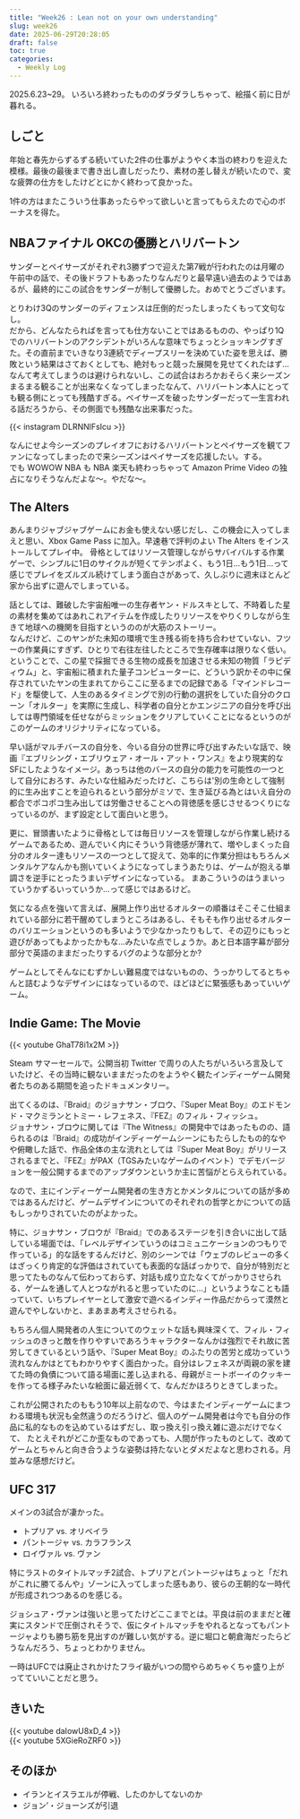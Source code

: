 ```yaml
---
title: "Week26 : Lean not on your own understanding"
slug: week26
date: 2025-06-29T20:28:05
draft: false
toc: true
categories:
  - Weekly Log
---
```

2025.6.23~29。
いろいろ終わったもののダラダラしちゃって、絵描く前に日が暮れる。

<!--more-->

## しごと

年始と春先からずるずる続いていた2件の仕事がようやく本当の終わりを迎えた模様。最後の最後まで書き出し直しだったり、素材の差し替えが続いたので、変な疲弊の仕方をしたけどとにかく終わって良かった。

1件の方はまたこういう仕事あったらやって欲しいと言ってもらえたので心のボーナスを得た。

## NBAファイナル OKCの優勝とハリバートン

サンダーとペイサーズがそれぞれ3勝ずつで迎えた第7戦が行われたのは月曜の午前中の話で、その後ドラフトもあったりなんだりと最早遠い過去のようではあるが、最終的にこの試合をサンダーが制して優勝した。おめでとうございます。

とりわけ3Qのサンダーのディフェンスは圧倒的だったしまったくもって文句なし。  
だから、どんなたらればを言っても仕方ないことではあるものの、やっぱり1Qでのハリバートンのアクシデントがいろんな意味でちょっとショッキングすぎた。その直前までいきなり3連続でディープスリーを決めていた姿を思えば、勝敗という結果はさておくとしても、絶対もっと競った展開を見せてくれたはず…なんて考えてしまうのは避けられないし、この試合はおろかおそらく来シーズンまるまる観ることが出来なくなってしまったなんて、ハリバートン本人にとっても観る側にとっても残酷すぎる。ペイサーズを破ったサンダーだって一生言われる話だろうから、その側面でも残酷な出来事だった。

{{< instagram DLRNNlFsIcu >}}

なんにせよ今シーズンのプレイオフにおけるハリバートンとペイサーズを観てファンになってしまったので来シーズンはペイサーズを応援したい。する。  
でも WOWOW NBA も NBA 楽天も終わっちゃって Amazon Prime Video の独占になりそうなんだよな〜。やだな〜。

## The Alters

あんまりジャブジャブゲームにお金も使えない感じだし、この機会に入ってしまえと思い、Xbox Game Pass に加入。早速巷で評判のよい The Alters をインストールしてプレイ中。
骨格としてはリソース管理しながらサバイバルする作業ゲーで、シンプルに1日のサイクルが短くてテンポよく、もう1日…もう1日…って感じでプレイをズルズル続けてしまう面白さがあって、久しぶりに週末ほとんど家から出ずに遊んでしまっている。

話としては、難破した宇宙船唯一の生存者ヤン・ドルスキとして、不時着した星の素材を集めてはあれこれアイテムを作成したりリソースをやりくりしながら生きて地球への機関を目指すというののが大筋のストーリー。  
なんだけど、このヤンがた未知の環境で生き残る術を持ち合わせていない、フツーの作業員にすぎず、ひとりで右往左往したところで生存確率は限りなく低い。ということで、この星で採掘できる生物の成長を加速させる未知の物質「ラピディウム」と、宇宙船に積まれた量子コンピューターに、どういう訳かその中に保存されていたヤンの生まれてからここに至るまでの記録である「マインドレコード」を駆使して、人生のあるタイミングで別の行動の選択をしていた自分のクローン「オルター」を実際に生成し、科学者の自分とかエンジニアの自分を呼び出しては専門領域を任せながらミッションをクリアしていくことになるというのがこのゲームのオリジナリティになっている。

早い話がマルチバースの自分を、今いる自分の世界に呼び出すみたいな話で、映画『エブリシング・エブリウェア・オール・アット・ワンス』をより現実的なSFにしたようなイメージ。あっちは他のバースの自分の能力を可能性の一つとして自分におろす、みたいな仕組みだったけど、こちらは'別の生命として強制的に生み出すことを迫られるという部分がミソで、生き延びる為とはいえ自分の都合でポコポコ生み出しては労働させることへの背徳感を感じさせるつくりになっているのが、まず設定として面白いと思う。

更に、冒頭書いたように骨格としては毎日リソースを管理しながら作業し続けるゲームであるため、遊んでいく内にそういう背徳感が薄れて、増やしまくった自分のオルター達もリソースの一つとして捉えて、効率的に作業分担はもちろんメンタルケアなんかも捌いていくようになってしまうあたりは、ゲームが抱える単調さを逆手にとったうまいデザインになっている。
まあこういうのはうまいっていうかずるいっていうか…って感じではあるけど。

気になる点を強いて言えば、展開上作り出せるオルターの順番はそこそこ仕組まれている部分に若干醒めてしまうところはあるし、そもそも作り出せるオルターのバリエーションというのも多いようで少なかったりもして、その辺りにもっと遊びがあってもよかったかもな…みたいな点でしょうか。あと日本語字幕が部分部分で英語のままだったりするバグのような部分とか?

ゲームとしてそんなにむずかしい難易度ではないものの、うっかりしてるとちゃんと詰むようなデザインにはなっているので、ほどほどに緊張感もあっていいゲーム。

## Indie Game: The Movie

{{< youtube GhaT78i1x2M >}}

Steam サマーセールで。公開当初 Twitter で周りの人たちがいろいろ言及していたけど、その当時に観ないままだったのをようやく観たインディーゲーム開発者たちのある期間を追ったドキュメンタリー。

出てくるのは、『Braid』のジョナサン・ブロウ、『Super Meat Boy』のエドモンド・マクミランとトミー・レフェネス、『FEZ』のフィル・フィッシュ。  
ジョナサン・ブロウに関しては『The Witness』の開発中ではあったものの、語られるのは『Braid』の成功がインディーゲームシーンにもたらしたもの的なやや俯瞰した話で、作品全体の主な流れとしては『Super Meat Boy』がリリースされるまでと、『FEZ』がPAX（TGSみたいなゲームのイベント）でデモバージョンを一般公開するまでのアップダウンというか主に苦悩がとらえられている。

なので、主にインディーゲーム開発者の生き方とかメンタルについての話が多めではあるんだけど、ゲームデザインについてのそれぞれの哲学とかについての話もしっかりされていたのがよかった。

特に、ジョナサン・ブロウが『Braid』でのあるステージを引き合いに出して話している場面では、「レベルデザインていうのはコミュニケーションのつもりで作っている」的な話をするんだけど、別のシーンでは「ウェブのレビューの多くはざっくり肯定的な評価はされていても表面的な話ばっかりで、自分が特別だと思ってたものなんて伝わっておらず、対話も成り立たなくてがっかりさせられる、ゲームを通して人とつながれると思っていたのに…」というようなことも語っていて、いちプレイヤーとして激安で遊べるインディー作品だからって漠然と遊んでやしないかと、まあまあ考えさせられる。

もちろん個人開発者の人生についてのウェットな話も興味深くて、フィル・フィッシュのきっと敵を作りやすいであろうキャラクターなんかは強烈でそれ故に苦労してきているという話や、『Super Meat Boy』のふたりの苦労と成功っていう流れなんかはとてもわかりやすく面白かった。自分はレフェネスが両親の家を建てた時の負債について語る場面に差し込まれる、母親がミートボーイのクッキーを作ってる様子みたいな絵面に最近弱くて、なんだかほろりときてしまった。

これが公開されたのももう10年以上前なので、今はまたインディーゲームにまつわる環境も状況も全然違うのだろうけど、個人のゲーム開発者は今でも自分の作品に私的なものを込めているはずだし、取っ換え引っ換え雑に遊ぶだけでなくて、 たとえそれがどこか歪なものであっても、人間が作ったものとして、改めてゲームとちゃんと向き合うような姿勢は持たないとダメだよなと思わされる。月並みな感想だけど。

## UFC 317

メインの3試合が凄かった。

- トプリア vs. オリベイラ
- パントージャ vs. カラフランス
- ロイヴァル vs. ヴァン

特にラストのタイトルマッチ2試合、トプリアとパントージャはちょっと「だれがこれに勝てるんや」ゾーンに入ってしまった感もあり、彼らの王朝的な一時代が形成されつつあるのを感じる。

ジョシュア・ヴァンは強いと思ってたけどここまでとは。平良は前のままだと確実にスタンドで圧倒されそうで、仮にタイトルマッチをやれるとなってもパントージャよりも勝ち筋を見出すのが難しい気がする。逆に堀口と朝倉海だったらどうなんだろう、ちょっとわかりません。

一時はUFCでは廃止されかけたフライ級がいつの間やらめちゃくちゃ盛り上がってていいことだと思う。

## きいた

{{< youtube daIowU8xD_4 >}}  
{{< youtube 5XGieRoZRF0 >}}


## そのほか

- イランとイスラエルが停戦、したのかしてないのか
- ジョン’・ジョーンズが引退